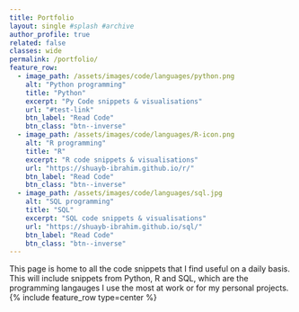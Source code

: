 ```yaml
---
title: Portfolio
layout: single #splash #archive
author_profile: true
related: false
classes: wide
permalink: /portfolio/
feature_row:
  - image_path: /assets/images/code/languages/python.png
    alt: "Python programming"
    title: "Python"
    excerpt: "Py Code snippets & visualisations"
    url: "#test-link"
    btn_label: "Read Code"
    btn_class: "btn--inverse"
  - image_path: /assets/images/code/languages/R-icon.png
    alt: "R programming"
    title: "R"
    excerpt: "R code snippets & visualisations"
    url: "https://shuayb-ibrahim.github.io/r/"
    btn_label: "Read Code"
    btn_class: "btn--inverse"
  - image_path: /assets/images/code/languages/sql.jpg
    alt: "SQL programming"
    title: "SQL"
    excerpt: "SQL code snippets & visualisations"
    url: "https://shuayb-ibrahim.github.io/sql/"
    btn_label: "Read Code"
    btn_class: "btn--inverse"
---
```

This page is home to all the code snippets that I find useful on a daily basis. This will include snippets from Python, R and SQL, which are the programming langauges I use the most at work or for my personal projects.
{% include feature_row type=center %}
